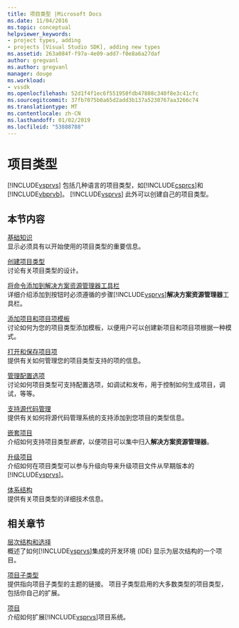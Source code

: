 ```yaml
---
title: 项目类型 |Microsoft Docs
ms.date: 11/04/2016
ms.topic: conceptual
helpviewer_keywords:
- project types, adding
- projects [Visual Studio SDK], adding new types
ms.assetid: 263a084f-f97a-4e09-add7-f0e8a6a27daf
author: gregvanl
ms.author: gregvanl
manager: douge
ms.workload:
- vssdk
ms.openlocfilehash: 52d1f4f1ec6f551950fdb47808c340f8e3c41cfc
ms.sourcegitcommit: 37fb7075b0a65d2add3b137a5230767aa3266c74
ms.translationtype: MT
ms.contentlocale: zh-CN
ms.lasthandoff: 01/02/2019
ms.locfileid: "53888788"
---
```

# <a name="project-types"></a>项目类型
[!INCLUDE[vsprvs](../../code-quality/includes/vsprvs_md.md)] 包括几种语言的项目类型，如[!INCLUDE[csprcs](../../data-tools/includes/csprcs_md.md)]和[!INCLUDE[vbprvb](../../code-quality/includes/vbprvb_md.md)]。 [!INCLUDE[vsprvs](../../code-quality/includes/vsprvs_md.md)] 此外可以创建自己的项目类型。  
  
## <a name="in-this-section"></a>本节内容  
 [基础知识](../../extensibility/internals/project-type-essentials.md)  
 显示必须具有以开始使用的项目类型的重要信息。  
  
 [创建项目类型](../../extensibility/internals/creating-project-types.md)  
 讨论有关项目类型的设计。  
  
 [将命令添加到解决方案资源管理器工具栏](../../extensibility/adding-a-command-to-the-solution-explorer-toolbar.md)  
 详细介绍添加到按钮时必须遵循的步骤[!INCLUDE[vsprvs](../../code-quality/includes/vsprvs_md.md)]**解决方案资源管理器**工具栏。  
  
 [添加项目和项目项模板](../../extensibility/internals/adding-project-and-project-item-templates.md)  
 讨论如何为您的项目类型添加模板，以便用户可以创建新项目和项目项根据一种模式。  
  
 [打开和保存项目项](../../extensibility/internals/opening-and-saving-project-items.md)  
 提供有关如何管理您的项目类型支持的项的信息。  
  
 [管理配置选项](../../extensibility/internals/managing-configuration-options.md)  
 讨论如何项目类型可支持配置选项，如调试和发布，用于控制如何生成项目，调试，等等。  
  
 [支持源代码管理](../../extensibility/internals/supporting-source-control.md)  
 提供有关如何将源代码管理系统的支持添加到您项目的类型信息。  
  
 [嵌套项目](../../extensibility/internals/nesting-projects.md)  
 介绍如何支持项目类型*嵌套*，以便项目可以集中归入**解决方案资源管理器**。  
  
 [升级项目](../../extensibility/internals/upgrading-projects.md)  
 介绍如何在项目类型可以参与升级向导来升级项目文件从早期版本的[!INCLUDE[vsprvs](../../code-quality/includes/vsprvs_md.md)]。  
  
 [体系结构](../../extensibility/internals/project-types-architecture.md)  
 提供有关项目类型的详细技术信息。  
  
## <a name="related-sections"></a>相关章节  
 [层次结构和选择](../../extensibility/internals/hierarchies-and-selection.md)  
 概述了如何[!INCLUDE[vsprvs](../../code-quality/includes/vsprvs_md.md)]集成的开发环境 (IDE) 显示为层次结构的一个项目。  
  
 [项目子类型](../../extensibility/internals/project-subtypes.md)  
 提供指向项目子类型的主题的链接。 项目子类型启用的大多数类型的项目类型，包括你自己的扩展。  
  
 [项目](../../extensibility/internals/projects.md)  
 介绍如何扩展[!INCLUDE[vsprvs](../../code-quality/includes/vsprvs_md.md)]项目系统。